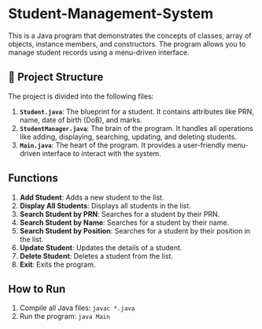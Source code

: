 # Student-Management-System

This is a Java program that demonstrates the concepts of classes, array of objects, instance members, and constructors. The program allows you to manage student records using a menu-driven interface.

## 📁 Project Structure
The project is divided into the following files:

1. **`Student.java`**: The blueprint for a student. It contains attributes like PRN, name, date of birth (DoB), and marks.
2. **`StudentManager.java`**: The brain of the program. It handles all operations like adding, displaying, searching, updating, and deleting students.
3. **`Main.java`**: The heart of the program. It provides a user-friendly menu-driven interface to interact with the system.


## Functions
1. **Add Student**: Adds a new student to the list.
2. **Display All Students**: Displays all students in the list.
3. **Search Student by PRN**: Searches for a student by their PRN.
4. **Search Student by Name**: Searches for a student by their name.
5. **Search Student by Position**: Searches for a student by their position in the list.
6. **Update Student**: Updates the details of a student.
7. **Delete Student**: Deletes a student from the list.
8. **Exit**: Exits the program.

## How to Run
1. Compile all Java files: `javac *.java`
2. Run the program: `java Main`
